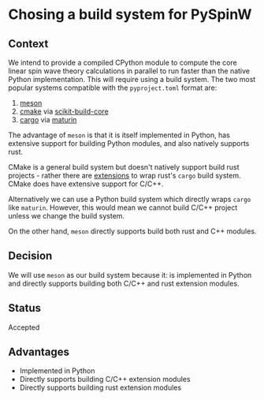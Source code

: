 # Chosing a build system for PySpinW

## Context

We intend to provide a compiled CPython module to compute the core linear spin wave theory
calculations in parallel to run faster than the native Python implementation.
This will require using a build system.
The two most popular systems compatible with the `pyproject.toml` format are:

1. [meson](https://mesonbuild.com/)
2. [cmake](https://cmake.org/) via [scikit-build-core](https://scikit-build-core.readthedocs.io/en/latest/)
3. [cargo](https://doc.rust-lang.org/cargo/) via [maturin](https://www.maturin.rs/)

The advantage of `meson` is that it is itself implemented in Python, has
extensive support for building Python modules, and also natively supports rust.

CMake is a general build system but doesn't natively support build rust projects -
rather there are [extensions](https://github.com/val-ms/cmake-rust-demo)
to wrap rust's `cargo` build system.
CMake does have extensive support for C/C++.

Alternatively we can use a Python build system which directly wraps `cargo` like `maturin`.
However, this would mean we cannot build C/C++ project unless we change the build system.

On the other hand, `meson` directly supports build both rust and C++ modules.

## Decision

We will use `meson` as our build system because it: is implemented in Python and
directly supports building both C/C++ and rust extension modules.

## Status

Accepted

## Advantages

* Implemented in Python
* Directly supports building C/C++ extension modules
* Directly supports building rust extension modules

